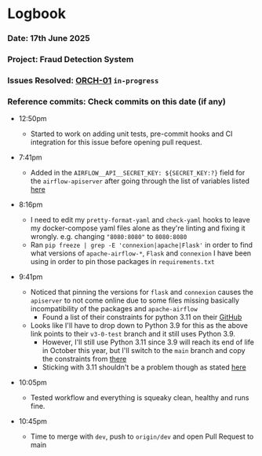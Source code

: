 # Logbook
### Date: 17th June 2025
### Project: Fraud Detection System
### Issues Resolved: [ORCH-01](https://github.com/EsosaOrumwese/fraud-detection-system/issues/22) `in-progress`
### Reference commits: Check commits on this date (if any)

* 12:50pm
  * Started to work on adding unit tests, pre-commit hooks and CI integration for this issue before opening pull request.

* 7:41pm
  * Added in the `AIRFLOW__API__SECRET_KEY: ${SECRET_KEY:?}` field for the `airflow-apiserver` after going through the list of variables listed [here](https://airflow.apache.org/docs/apache-airflow/stable/configurations-ref.html#secret-key)

* 8:16pm
  * I need to edit my `pretty-format-yaml` and `check-yaml` hooks to leave my docker-compose yaml files alone as they're linting and fixing it wrongly. e.g. changing `"8080:8080"` to `8080:8080`
  * Ran `pip freeze | grep -E 'connexion|apache|Flask'` in order to find what versions of `apache-airflow-*`, `Flask` and `connexion` I have been using in order to pin those packages in `requirements.txt`

* 9:41pm
  * Noticed that pinning the versions for `flask` and `connexion` causes the `apiserver` to not come online due to some files missing basically incompatibility of the packages and `apache-airflow`
    * Found a list of their constraints for python 3.11 on their [GitHub](https://raw.githubusercontent.com/apache/airflow/constraints-3.0.2/constraints-3.11.txt)
  * Looks like I'll have to drop down to Python 3.9 for this as the above link points to their `v3-0-test` branch and it still uses Python 3.9. 
    * However, I'll still use Python 3.11 since 3.9 will reach its end of life in October this year, but I'll switch to the `main` branch and copy the constraints from [there](https://raw.githubusercontent.com/apache/airflow/constraints-main/constraints-3.9.txt)
    * Sticking with 3.11 shouldn't be a problem though as stated [here](https://github.com/apache/airflow/tree/main?tab=readme-ov-file#requirements)

* 10:05pm
  * Tested workflow and everything is squeaky clean, healthy and runs fine. 

* 10:45pm
  * Time to merge with `dev`, push to `origin/dev` and open Pull Request to main